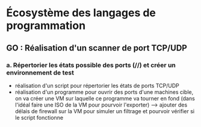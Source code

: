 # Écosystème des langages de programmation
## GO : Réalisation d'un scanner de port TCP/UDP
### a. Répertorier les états possible des ports (//) et créer un environnement de test
- réalisation d'un script pour répertorier les états de ports TCP/UDP
- réalisation d'un programme pour ouvrir des ports d'une machines cible, on va créer une VM sur laquelle ce programme va tourner en fond (dans l'idéal faire une ISO de la VM pour pourvoir l'exporter) --> ajouter des délais de firewall sur la VM pour simuler un filtrage et pourvoir vérifier si le script fonctionne
